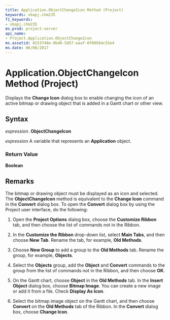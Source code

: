 ```yaml
---
title: Application.ObjectChangeIcon Method (Project)
keywords: vbapj.chm235
f1_keywords:
- vbapj.chm235
ms.prod: project-server
api_name:
- Project.Application.ObjectChangeIcon
ms.assetid: 8153748e-9b46-5d57-eaaf-0f09564c55e4
ms.date: 06/08/2017
---
```



# Application.ObjectChangeIcon Method (Project)

Displays the **Change Icon** dialog box to enable changing the icon of an active bitmap or drawing object that is added in a Gantt chart or other view.


## Syntax

 _expression_. **ObjectChangeIcon**

 _expression_ A variable that represents an **Application** object.


### Return Value

 **Boolean**


## Remarks

The bitmap or drawing object must be displayed as an icon and selected. The **ObjectChangeIcon** method is equivalent to the **Change Icon** command in the **Convert** dialog box. To open the **Convert** dialog box by using the Project user interface, do the following:


1. Open the **Project Options** dialog box, choose the **Customize Ribbon** tab, and then choose the list of commands not in the Ribbon.
    
2. In the **Customize the Ribbon** drop-down list, select **Main Tabs**, and then choose **New Tab**. Rename the tab, for example, **Old Methods**. 
    
3. Choose **New Group** to add a group to the **Old Methods** tab. Rename the group, for example, **Objects**.
    
4. Select the **Objects** group, add the **Object** and **Convert** commands to the group from the list of commands not in the Ribbon, and then choose **OK**.
    
5. On the Gantt chart, choose **Object** in the **Old Methods** tab. In the **Insert Object** dialog box, choose **Bitmap Image**. You can create a new image or add it from a file. Check **Display As Icon**.
    
6. Select the bitmap image object on the Gantt chart, and then choose **Convert** on the **Old Methods** tab of the Ribbon. In the **Convert** dialog box, choose **Change Icon**.
    




